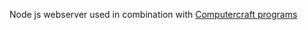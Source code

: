 Node js webserver used in combination with [Computercraft programs](https://github.com/Portablefire22/ComputerCraftSave)

